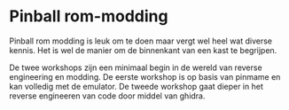 # Pinball rom-modding

Pinball rom modding is leuk om te doen maar vergt wel heel wat diverse kennis. 
Het is wel de manier om de binnenkant van een kast te begrijpen.

De twee workshops zijn een minimaal begin in de wereld van reverse engineering en modding.
De eerste workshop is op basis van pinmame en kan volledig met de emulator.
De tweede workshop gaat dieper in het reverse engineeren van code door middel van ghidra.

```{tableofcontents}
```
